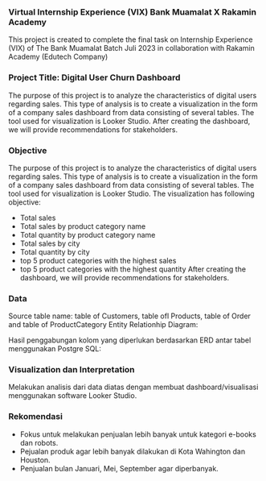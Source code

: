### Virtual Internship Experience (VIX) Bank Muamalat X Rakamin Academy
This project is created to complete the final task on Internship Experience (VIX) of The Bank Muamalat Batch Juli 2023 in collaboration with Rakamin Academy (Edutech Company)
### Project Title: Digital User Churn Dashboard
The purpose of this project is to analyze the characteristics of digital users regarding sales. This type of analysis is to create 
a visualization in the form of a company sales dashboard from data consisting of several tables. The tool used for visualization is Looker Studio. 
After creating the dashboard, we will provide recommendations for stakeholders.
### Objective
The purpose of this project is to analyze the characteristics of digital users regarding sales. This type of analysis is to create 
a visualization in the form of a company sales dashboard from data consisting of several tables. The tool used for visualization is Looker Studio.
The visualization has following objective:
- 	Total sales
- 	Total sales by product category name
- 	Total quantity by product category name
- 	Total sales by city
- 	Total quantity by city
- 	top 5 product categories with the highest sales
-   top 5 product categories with the highest quantity
After creating the dashboard, we will provide recommendations for stakeholders.
### Data
Source table name: table of Customers, table ofl Products, table of Order and table of ProductCategory
Entity Relationhip Diagram:

Hasil penggabungan kolom yang diperlukan berdasarkan ERD antar tabel menggunakan Postgre SQL:
### Visualization dan Interpretation
Melakukan analisis dari data diatas dengan membuat dashboard/visualisasi menggunakan software Looker Studio.
### Rekomendasi
-  Fokus untuk melakukan penjualan lebih banyak untuk kategori e-books dan robots.
-  Pejualan produk agar lebih banyak dilakukan di Kota Wahington dan Houston.
-  Penjualan bulan Januari, Mei, September agar diperbanyak.




